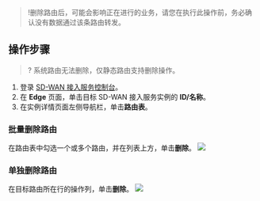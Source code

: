 >!删除路由后，可能会影响正在进行的业务，请您在执行此操作前，务必确认没有数据通过该条路由转发。
>
## 操作步骤
>? 系统路由无法删除，仅静态路由支持删除操作。
>
1. 登录 [SD-WAN 接入服务控制台](https://console.cloud.tencent.com/sas/edge)。
2. 在 **Edge** 页面，单击目标 SD-WAN 接入服务实例的 **ID/名称**。
3. 在实例详情页面左侧导航栏，单击**路由表**。

### 批量删除路由
在路由表中勾选一个或多个路由，并在列表上方，单击**删除**。
![](https://main.qcloudimg.com/raw/e7e37482790e58e8263e177d3fa56738.png)

### 单独删除路由
在目标路由所在行的操作列，单击**删除**。
![](https://main.qcloudimg.com/raw/7ba4b82f8a4b7f151be7772df14140e6.png)
